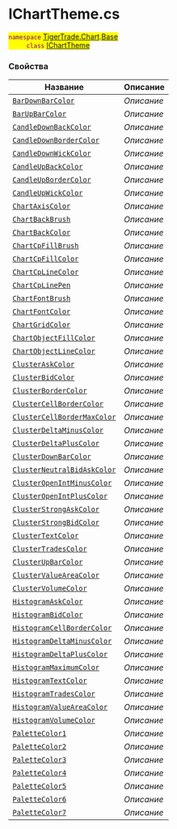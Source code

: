
# IChartTheme.cs
<mark style="color:purple;">`namespace` [TigerTrade.Chart](../../../TigerTrade.Chart.md).[Base](../../../TigerTrade.Chart/Base.md)  
&nbsp;&nbsp;&nbsp;&nbsp;&nbsp;&nbsp;&nbsp;&nbsp;&nbsp;`class` [IChartTheme](../IChartTheme.cs.md)

### Свойства
| Название | Описание |
| --- | --- |
| [`BarDownBarColor`](./Свойства/BarDownBarColor.md) | *Описание* |
| [`BarUpBarColor`](./Свойства/BarUpBarColor.md) | *Описание* |
| [`CandleDownBackColor`](./Свойства/CandleDownBackColor.md) | *Описание* |
| [`CandleDownBorderColor`](./Свойства/CandleDownBorderColor.md) | *Описание* |
| [`CandleDownWickColor`](./Свойства/CandleDownWickColor.md) | *Описание* |
| [`CandleUpBackColor`](./Свойства/CandleUpBackColor.md) | *Описание* |
| [`CandleUpBorderColor`](./Свойства/CandleUpBorderColor.md) | *Описание* |
| [`CandleUpWickColor`](./Свойства/CandleUpWickColor.md) | *Описание* |
| [`ChartAxisColor`](./Свойства/ChartAxisColor.md) | *Описание* |
| [`ChartBackBrush`](./Свойства/ChartBackBrush.md) | *Описание* |
| [`ChartBackColor`](./Свойства/ChartBackColor.md) | *Описание* |
| [`ChartCpFillBrush`](./Свойства/ChartCpFillBrush.md) | *Описание* |
| [`ChartCpFillColor`](./Свойства/ChartCpFillColor.md) | *Описание* |
| [`ChartCpLineColor`](./Свойства/ChartCpLineColor.md) | *Описание* |
| [`ChartCpLinePen`](./Свойства/ChartCpLinePen.md) | *Описание* |
| [`ChartFontBrush`](./Свойства/ChartFontBrush.md) | *Описание* |
| [`ChartFontColor`](./Свойства/ChartFontColor.md) | *Описание* |
| [`ChartGridColor`](./Свойства/ChartGridColor.md) | *Описание* |
| [`ChartObjectFillColor`](./Свойства/ChartObjectFillColor.md) | *Описание* |
| [`ChartObjectLineColor`](./Свойства/ChartObjectLineColor.md) | *Описание* |
| [`ClusterAskColor`](./Свойства/ClusterAskColor.md) | *Описание* |
| [`ClusterBidColor`](./Свойства/ClusterBidColor.md) | *Описание* |
| [`ClusterBorderColor`](./Свойства/ClusterBorderColor.md) | *Описание* |
| [`ClusterCellBorderColor`](./Свойства/ClusterCellBorderColor.md) | *Описание* |
| [`ClusterCellBorderMaxColor`](./Свойства/ClusterCellBorderMaxColor.md) | *Описание* |
| [`ClusterDeltaMinusColor`](./Свойства/ClusterDeltaMinusColor.md) | *Описание* |
| [`ClusterDeltaPlusColor`](./Свойства/ClusterDeltaPlusColor.md) | *Описание* |
| [`ClusterDownBarColor`](./Свойства/ClusterDownBarColor.md) | *Описание* |
| [`ClusterNeutralBidAskColor`](./Свойства/ClusterNeutralBidAskColor.md) | *Описание* |
| [`ClusterOpenIntMinusColor`](./Свойства/ClusterOpenIntMinusColor.md) | *Описание* |
| [`ClusterOpenIntPlusColor`](./Свойства/ClusterOpenIntPlusColor.md) | *Описание* |
| [`ClusterStrongAskColor`](./Свойства/ClusterStrongAskColor.md) | *Описание* |
| [`ClusterStrongBidColor`](./Свойства/ClusterStrongBidColor.md) | *Описание* |
| [`ClusterTextColor`](./Свойства/ClusterTextColor.md) | *Описание* |
| [`ClusterTradesColor`](./Свойства/ClusterTradesColor.md) | *Описание* |
| [`ClusterUpBarColor`](./Свойства/ClusterUpBarColor.md) | *Описание* |
| [`ClusterValueAreaColor`](./Свойства/ClusterValueAreaColor.md) | *Описание* |
| [`ClusterVolumeColor`](./Свойства/ClusterVolumeColor.md) | *Описание* |
| [`HistogramAskColor`](./Свойства/HistogramAskColor.md) | *Описание* |
| [`HistogramBidColor`](./Свойства/HistogramBidColor.md) | *Описание* |
| [`HistogramCellBorderColor`](./Свойства/HistogramCellBorderColor.md) | *Описание* |
| [`HistogramDeltaMinusColor`](./Свойства/HistogramDeltaMinusColor.md) | *Описание* |
| [`HistogramDeltaPlusColor`](./Свойства/HistogramDeltaPlusColor.md) | *Описание* |
| [`HistogramMaximumColor`](./Свойства/HistogramMaximumColor.md) | *Описание* |
| [`HistogramTextColor`](./Свойства/HistogramTextColor.md) | *Описание* |
| [`HistogramTradesColor`](./Свойства/HistogramTradesColor.md) | *Описание* |
| [`HistogramValueAreaColor`](./Свойства/HistogramValueAreaColor.md) | *Описание* |
| [`HistogramVolumeColor`](./Свойства/HistogramVolumeColor.md) | *Описание* |
| [`PaletteColor1`](./Свойства/PaletteColor1.md) | *Описание* |
| [`PaletteColor2`](./Свойства/PaletteColor2.md) | *Описание* |
| [`PaletteColor3`](./Свойства/PaletteColor3.md) | *Описание* |
| [`PaletteColor4`](./Свойства/PaletteColor4.md) | *Описание* |
| [`PaletteColor5`](./Свойства/PaletteColor5.md) | *Описание* |
| [`PaletteColor6`](./Свойства/PaletteColor6.md) | *Описание* |
| [`PaletteColor7`](./Свойства/PaletteColor7.md) | *Описание* |
